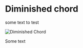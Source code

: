 # Diminished chord

some text to test

![Diminished Chord](https://raw.githubusercontent.com/atouchard/music/master/assets/images/full-diminished1.png "Diminished chord")

Some text
